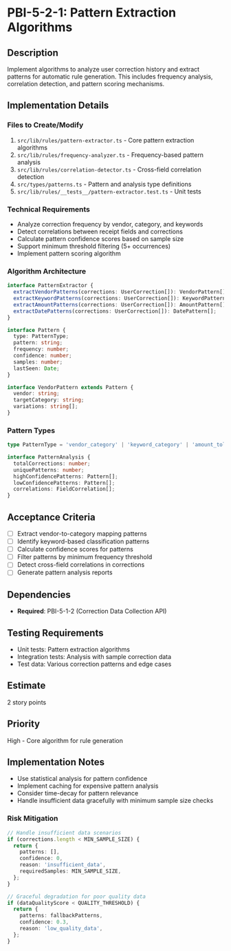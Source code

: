 # PBI-5-2-1: Pattern Extraction Algorithms

## Description

Implement algorithms to analyze user correction history and extract patterns for automatic rule generation. This
includes frequency analysis, correlation detection, and pattern scoring mechanisms.

## Implementation Details

### Files to Create/Modify

1. `src/lib/rules/pattern-extractor.ts` - Core pattern extraction algorithms
2. `src/lib/rules/frequency-analyzer.ts` - Frequency-based pattern analysis
3. `src/lib/rules/correlation-detector.ts` - Cross-field correlation detection
4. `src/types/patterns.ts` - Pattern and analysis type definitions
5. `src/lib/rules/__tests__/pattern-extractor.test.ts` - Unit tests

### Technical Requirements

- Analyze correction frequency by vendor, category, and keywords
- Detect correlations between receipt fields and corrections
- Calculate pattern confidence scores based on sample size
- Support minimum threshold filtering (5+ occurrences)
- Implement pattern scoring algorithm

### Algorithm Architecture

```typescript
interface PatternExtractor {
  extractVendorPatterns(corrections: UserCorrection[]): VendorPattern[];
  extractKeywordPatterns(corrections: UserCorrection[]): KeywordPattern[];
  extractAmountPatterns(corrections: UserCorrection[]): AmountPattern[];
  extractDatePatterns(corrections: UserCorrection[]): DatePattern[];
}

interface Pattern {
  type: PatternType;
  pattern: string;
  frequency: number;
  confidence: number;
  samples: number;
  lastSeen: Date;
}

interface VendorPattern extends Pattern {
  vendor: string;
  targetCategory: string;
  variations: string[];
}
```

### Pattern Types

```typescript
type PatternType = 'vendor_category' | 'keyword_category' | 'amount_tolerance' | 'date_adjustment';

interface PatternAnalysis {
  totalCorrections: number;
  uniquePatterns: number;
  highConfidencePatterns: Pattern[];
  lowConfidencePatterns: Pattern[];
  correlations: FieldCorrelation[];
}
```

## Acceptance Criteria

- [ ] Extract vendor-to-category mapping patterns
- [ ] Identify keyword-based classification patterns
- [ ] Calculate confidence scores for patterns
- [ ] Filter patterns by minimum frequency threshold
- [ ] Detect cross-field correlations in corrections
- [ ] Generate pattern analysis reports

## Dependencies

- **Required**: PBI-5-1-2 (Correction Data Collection API)

## Testing Requirements

- Unit tests: Pattern extraction algorithms
- Integration tests: Analysis with sample correction data
- Test data: Various correction patterns and edge cases

## Estimate

2 story points

## Priority

High - Core algorithm for rule generation

## Implementation Notes

- Use statistical analysis for pattern confidence
- Implement caching for expensive pattern analysis
- Consider time-decay for pattern relevance
- Handle insufficient data gracefully with minimum sample size checks

### Risk Mitigation

```typescript
// Handle insufficient data scenarios
if (corrections.length < MIN_SAMPLE_SIZE) {
  return {
    patterns: [],
    confidence: 0,
    reason: 'insufficient_data',
    requiredSamples: MIN_SAMPLE_SIZE,
  };
}

// Graceful degradation for poor quality data
if (dataQualityScore < QUALITY_THRESHOLD) {
  return {
    patterns: fallbackPatterns,
    confidence: 0.3,
    reason: 'low_quality_data',
  };
}
```
